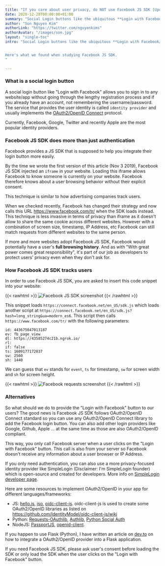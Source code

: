 ```yaml
---
title: "If you care about user privacy, do NOT use Facebook JS SDK [Updated]"
date: 2020-12-28T00:00:00+01:00
summary: "Social Login buttons like the ubiquitous **Login with Facebook/Google/Twitter/...** is convenient for users. However some providers like Facebook do more than just authentication and can track users, even if they haven't clicked on the Facebook login button."
author: "Son Nguyen Kim"
authorLink: "https://twitter.com/nguyenkims"
authorAvatar: "/images/son.jpg"
layout: "single-toc"
intro: "Social Login buttons like the ubiquitous **Login with Facebook/Google/Twitter/...** is convenient for users. However some providers like Facebook do more than just authentication and can track users, even if they haven't clicked on the Facebook login button.


Here's what we found when studying Facebook JS SDK.
"

---
```


### What is a social login button

A social login button like "Login with Facebook" allows you to sign in to any website/app without going through the lengthy registration process and if you already have an account, not remembering the username/password. The service that provides the user identity is called `identity provider` and usually implements the [OAuth2/OpenID Connect](https://openid.net/connect/) protocol.

Currently, Facebook, Google, Twitter and recently Apple are the most popular identity providers.

### Facebook JS SDK does more than just authentication

Facebook provides a JS SDK that is supposed to help you integrate their login button more easily.

By the time we wrote the first version of this article (Nov 3 2019), Facebook JS SDK injected an `iframe` in your website. Loading this iframe allows Facebook to know someone is currently on your website. Facebook therefore knows about a user browsing behavior without their explicit consent.

This technique is similar to how advertising companies track users.

When we checked recently, Facebook has changed their strategy and now calls this URL https://www.facebook.com/tr/ when the SDK loads instead. This technique is less invasive in terms of privacy than iframe  as it doesn't allow to share the same cookie across different websites. However with a combination of screen size, timestamp, IP Address, etc Facebook can still match requests from different websites to the same person.

If more and more websites adopt Facebook JS SDK, Facebook would potentially have a user's **full browsing history**. And as with "With great power comes great responsibility", it's part of our job as developers to protect users' privacy even when they don't ask for.


### How Facebook JS SDK tracks users

In order to use Facebook JS SDK, you are asked to insert this code snippet into your website:

{{< rawhtml >}}
<img src="/blog/facebook-js-sdk/facebook-sdk.png" class="w-75" alt="Facebook JS SDK screenshot">
{{< /rawhtml >}}

This snippet loads `https://connect.facebook.net/en_US/sdk.js` which loads another script at `https://connect.facebook.net/en_US/sdk.js?hash=long_string&ua=modern_es6`. This script then calls `https://www.facebook.com/tr/` with the following parameters:

```
id: 443675047013187
ev: fb_page_view
dl: https://43585274c21b.ngrok.io/
rl:
if: false
ts: 1609177172037
sw: 2560
sh: 1440
```

We can guess that `ev` stands for `event`, `ts` for timestamp, `sw` for screen width and `sh` for screen height.


{{< rawhtml >}}
<img src="/blog/facebook-js-sdk/fb-requests.png" alt="Facebook requests screenshot">
{{< /rawhtml >}}

### Alternatives

So what should we do to provide the "Login with Facebook" button to our users? The good news is Facebook JS SDK follows OAuth2/OpenID Connect standard so you can use any OAuth2/OpenID Connect library to add the Facebook login button. You can also add other login providers like Google, Github, Apple ... at the same time as those are also OAuth2/OpenID compliant.

This way, you only call Facebook server when a user clicks on the "Login with Facebook" button. This call is also from your server so Facebook doesn't receive any information about a user browser or IP Address.

If you only need authentication, you can also use a more privacy-focused identity provider like SimpleLogin (Disclaimer: I'm SimpleLogin founder) which is open-source and created for developers. More info on [SimpleLogin developer page](/developer/).

Here are some resources to implement OAuth2/OpenID in your app for different languages/frameworks:

- JS: [hello.js](https://adodson.com/hello.js/), [jso](https://github.com/andreassolberg/jso), [oidc-client-js](https://github.com/IdentityModel/oidc-client-js). oidc-client-js is used to create some OAuth2/OpenID libraries as listed on https://github.com/IdentityModel/oidc-client-js/wiki
- Python: [Requests-OAuthlib](https://github.com/requests/requests-oauthlib), [Authlib](https://github.com/lepture/authlib), [Python Social Auth](https://python-social-auth-docs.readthedocs.io/en/latest/)
- NodeJS: [PassportJS](http://passportjs.org/), [openid-client](https://github.com/panva/node-openid-client).

If you happen to use Flask (Python), I have written an article on [dev.to](https://dev.to/simplelogin/create-a-flask-application-with-sso-login-f9m) on how to integrate a OAuth2/OpenID provider into a Flask application.

If you need Facebook JS SDK, please ask user's consent before loading the SDK or only load the SDK when the user clicks on the "Login with Facebook" button.

